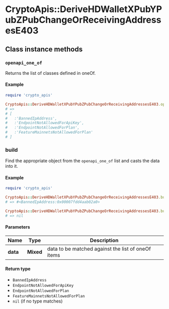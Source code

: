 # CryptoApis::DeriveHDWalletXPubYPubZPubChangeOrReceivingAddressesE403

## Class instance methods

### `openapi_one_of`

Returns the list of classes defined in oneOf.

#### Example

```ruby
require 'crypto_apis'

CryptoApis::DeriveHDWalletXPubYPubZPubChangeOrReceivingAddressesE403.openapi_one_of
# =>
# [
#   :'BannedIpAddress',
#   :'EndpointNotAllowedForApiKey',
#   :'EndpointNotAllowedForPlan',
#   :'FeatureMainnetsNotAllowedForPlan'
# ]
```

### build

Find the appropriate object from the `openapi_one_of` list and casts the data into it.

#### Example

```ruby
require 'crypto_apis'

CryptoApis::DeriveHDWalletXPubYPubZPubChangeOrReceivingAddressesE403.build(data)
# => #<BannedIpAddress:0x00007fdd4aab02a0>

CryptoApis::DeriveHDWalletXPubYPubZPubChangeOrReceivingAddressesE403.build(data_that_doesnt_match)
# => nil
```

#### Parameters

| Name | Type | Description |
| ---- | ---- | ----------- |
| **data** | **Mixed** | data to be matched against the list of oneOf items |

#### Return type

- `BannedIpAddress`
- `EndpointNotAllowedForApiKey`
- `EndpointNotAllowedForPlan`
- `FeatureMainnetsNotAllowedForPlan`
- `nil` (if no type matches)

